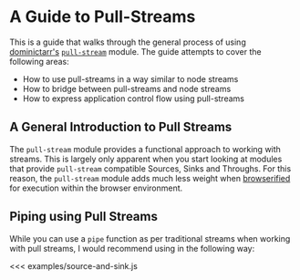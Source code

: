 # A Guide to Pull-Streams

This is a guide that walks through the general process of using [dominictarr's](https://github.com/dominictarr) [`pull-stream`](https://github.com/dominictarr/pull-stream) module.  The guide attempts to cover the following areas:

- How to use pull-streams in a way similar to node streams
- How to bridge between pull-streams and node streams
- How to express application control flow using pull-streams

## A General Introduction to Pull Streams

The `pull-stream` module provides a functional approach to working with streams.  This is largely only apparent when you start looking at modules that provide `pull-stream` compatible Sources, Sinks and Throughs.  For this reason, the `pull-stream` module adds much less weight when [browserified](https://github.com/substack/node-browserify) for execution within the browser environment.

## Piping using Pull Streams

While you can use a `pipe` function as per traditional streams when working with pull streams, I would recommend using in the following way:

<<< examples/source-and-sink.js
